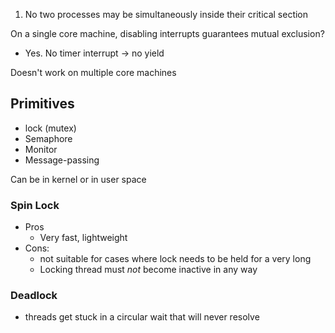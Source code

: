 
1. No two processes may be simultaneously inside their critical section

On a single core machine, disabling interrupts guarantees mutual exclusion?
- Yes. No timer interrupt -> no yield

Doesn't work on multiple core machines

## Primitives
- lock (mutex)
- Semaphore
- Monitor
- Message-passing

Can be in kernel or in user space

### Spin Lock
- Pros
	- Very fast, lightweight
- Cons:
	- not suitable for cases where lock needs to be held for a very long
	- Locking thread must _not_ become inactive in any way

### Deadlock
- threads get stuck in a circular wait that will never resolve



